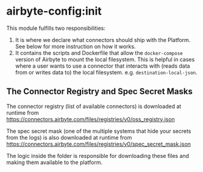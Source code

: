 # airbyte-config:init

This module fulfills two responsibilities:
1. It is where we declare what connectors should ship with the Platform. See below for more instruction on how it works.
2. It contains the scripts and Dockerfile that allow the `docker-compose` version of Airbyte to mount the local filesystem. This is helpful in cases where a user wants to use a connector that interacts with (reads data from or writes data to) the local filesystem. e.g. `destination-local-json`.

## The Connector Registry and Spec Secret Masks
The connector registry (list of available connectors) is downloaded at runtime from https://connectors.airbyte.com/files/registries/v0/oss_registry.json

The spec secret mask (one of the multiple systems that hide your secrets from the logs) is also downloaded at runtime from https://connectors.airbyte.com/files/registries/v0/spec_secret_mask.json

The logic inside the folder is responsible for downloading these files and making them available to the platform.